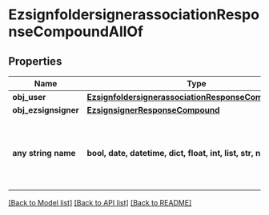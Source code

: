 # EzsignfoldersignerassociationResponseCompoundAllOf


## Properties
Name | Type | Description | Notes
------------ | ------------- | ------------- | -------------
**obj_user** | [**EzsignfoldersignerassociationResponseCompoundUser**](EzsignfoldersignerassociationResponseCompoundUser.md) |  | [optional] 
**obj_ezsignsigner** | [**EzsignsignerResponseCompound**](EzsignsignerResponseCompound.md) |  | [optional] 
**any string name** | **bool, date, datetime, dict, float, int, list, str, none_type** | any string name can be used but the value must be the correct type | [optional]

[[Back to Model list]](../README.md#documentation-for-models) [[Back to API list]](../README.md#documentation-for-api-endpoints) [[Back to README]](../README.md)


